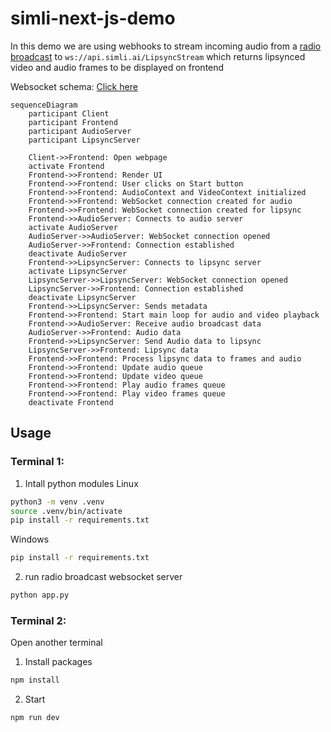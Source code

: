 # simli-next-js-demo

In this demo we are using webhooks to stream incoming audio from a [radio broadcast](https://radio.talksport.com/stream) to `ws://api.simli.ai/LipsyncStream` which returns lipsynced video and audio frames to be displayed on frontend

Websocket schema: [Click here](https://github.com/simliai/simli-next-js-demo/blob/main/Websockets.md)

```mermaid
sequenceDiagram
    participant Client
    participant Frontend
    participant AudioServer
    participant LipsyncServer

    Client->>Frontend: Open webpage
    activate Frontend
    Frontend->>Frontend: Render UI
    Frontend->>Frontend: User clicks on Start button
    Frontend->>Frontend: AudioContext and VideoContext initialized
    Frontend->>Frontend: WebSocket connection created for audio
    Frontend->>Frontend: WebSocket connection created for lipsync
    Frontend->>AudioServer: Connects to audio server
    activate AudioServer
    AudioServer->>AudioServer: WebSocket connection opened
    AudioServer->>Frontend: Connection established
    deactivate AudioServer
    Frontend->>LipsyncServer: Connects to lipsync server
    activate LipsyncServer
    LipsyncServer->>LipsyncServer: WebSocket connection opened
    LipsyncServer->>Frontend: Connection established
    deactivate LipsyncServer
    Frontend->>LipsyncServer: Sends metadata
    Frontend->>Frontend: Start main loop for audio and video playback
    Frontend->>AudioServer: Receive audio broadcast data
    AudioServer->>Frontend: Audio data
    Frontend->>LipsyncServer: Send Audio data to lipsync
    LipsyncServer->>Frontend: Lipsync data
    Frontend->>Frontend: Process lipsync data to frames and audio
    Frontend->>Frontend: Update audio queue
    Frontend->>Frontend: Update video queue
    Frontend->>Frontend: Play audio frames queue
    Frontend->>Frontend: Play video frames queue
    deactivate Frontend
```

## Usage

### Terminal 1:

1. Intall python modules
Linux
```bash
python3 -m venv .venv
source .venv/bin/activate
pip install -r requirements.txt
```

Windows
```bash
pip install -r requirements.txt
```

2. run radio broadcast websocket server
```bash
python app.py
```

### Terminal 2:
Open another terminal
1. Install packages
```bash
npm install
```

2. Start
```bash
npm run dev
```
